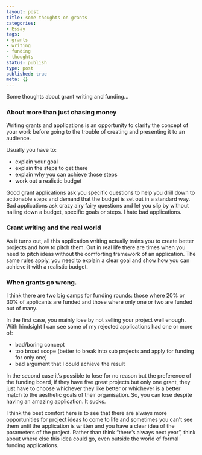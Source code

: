 ```yaml
---
layout: post
title: some thoughts on grants
categories:
- Essay
tags:
- grants
- writing
- funding
- thoughts
status: publish
type: post
published: true
meta: {}
---
```


Some thoughts about grant writing and funding…

### About more than just chasing money

Writing grants and applications is an opportunity to clarify the concept of your work before going to the trouble of creating and presenting it to an audience.

Usually you have to:

* explain your goal
* explain the steps to get there
* explain why you can achieve those steps
* work out a realistic budget

Good grant applications ask you specific questions to help you drill down to actionable steps and demand that the budget is set out in a standard way. Bad applications ask crazy airy fairy questions and let you slip by without nailing down a budget, specific goals or steps. I hate bad applications.

### Grant writing and the real world

As it turns out, all this application writing actually trains you to create better projects and how to pitch them. Out in real life there are times when you need to pitch ideas without the comforting framework of an application. The same rules apply, you need to explain a clear goal and show how you can achieve it with a realistic budget.

### When grants go wrong.

I think there are two big camps for funding rounds: those where 20% or 30% of applicants are funded and those where only one or two are funded out of many.

In the first case, you mainly lose by not selling your project well enough. With hindsight I can see some of my rejected applications had one or more of:

* bad/boring concept
* too broad scope (better to break into sub projects and apply for funding for only one)
* bad argument that I could achieve the result

In the second case it’s possible to lose for no reason but the preference of the funding board, if they have five great projects but only one grant, they just have to choose whichever they like better or whichever is a better match to the aesthetic goals of their organisation. So, you can lose despite having an amazing application. It sucks.

I think the best comfort here is to see that there are always more opportunities for project ideas to come to life and sometimes you can’t see them until the application is written and you have a clear idea of the parameters of the project. Rather than think “there’s always next year”, think about where else this idea could go, even outside the world of formal funding applications.
